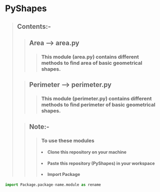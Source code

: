 # PyShapes

> ## Contents:-
>
>> ## Area --> area.py
>>> ### This module (area.py) contains different methods to find area of basic geometrical shapes.
>
>> ## Perimeter --> perimeter.py
>>> ### This module (perimeter.py) contains different methods to find perimeter of basic geometrical shapes.
>>
>
>> ## Note:-
>>> ### To use these modules
>>> #### <li>Clone this repository on your machine</li>
>>> #### <li>Paste this repository (PyShapes) in your workspace</li>
>>> #### <li>Import Package</li>
```python
import Package.package-name.module as rename
```


